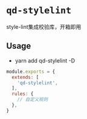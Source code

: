 # `qd-stylelint`

style-lint集成校验库，开箱即用

## Usage

- yarn add qd-stylelint -D

```js
module.exports = {
  extends: [
    'qd-stylelint',
  ],
  rules: {
    // 自定义规则
  },
}
```

